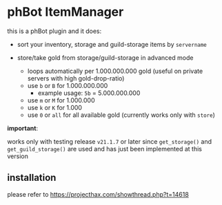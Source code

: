 # phBot ItemManager

this is a phBot plugin and it does:

* sort your inventory, storage and guild-storage items by `servername`

* store/take gold from storage/guild-storage in advanced mode

    * loops automatically per 1.000.000.000 gold (useful on private servers with high gold-drop-ratio)
    * use `b` or `B` for 1.000.000.000
        * example usage: `5b` = 5.000.000.000
    * use `m` or `M` for 1.000.000
    * use `k` or `K` for 1.000
    * use `0` or `all` for all available gold (currently works only with `store`)

**important**:

works only with testing release `v21.1.7` or later since `get_storage()` and `get_guild_storage()` are used and has just been implemented at this version

## installation

please refer to https://projecthax.com/showthread.php?t=14618

